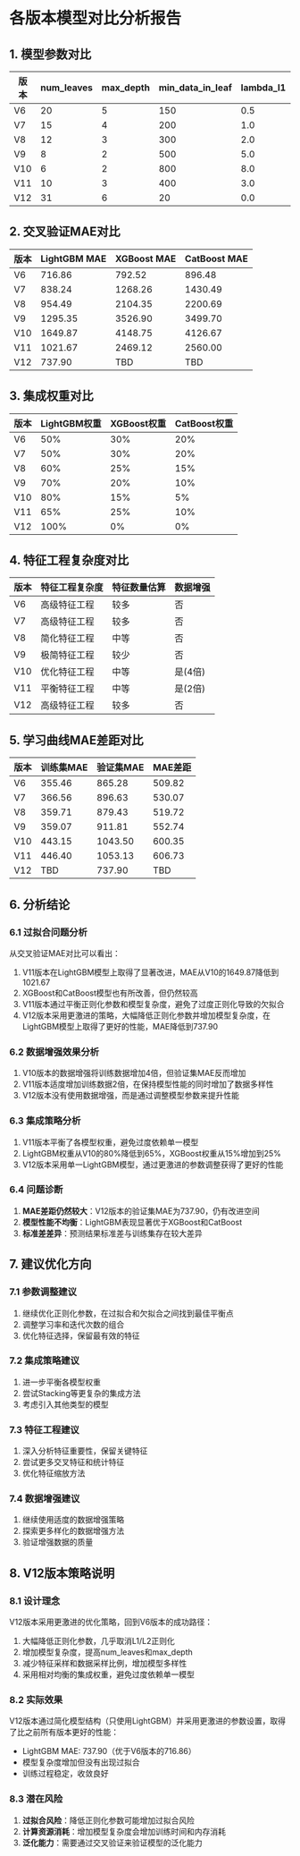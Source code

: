 # 各版本模型对比分析报告

## 1. 模型参数对比

| 版本 | num_leaves | max_depth | min_data_in_leaf | lambda_l1 | lambda_l2 | learning_rate | estimators |
|------|------------|-----------|------------------|-----------|-----------|---------------|-----------|
| V6   | 20         | 5         | 150              | 0.5       | 0.5       | 0.05          | 150       |
| V7   | 15         | 4         | 200              | 1.0       | 1.0       | 0.03          | 100       |
| V8   | 12         | 3         | 300              | 2.0       | 2.0       | 0.02          | 80        |
| V9   | 8          | 2         | 500              | 5.0       | 5.0       | 0.01          | 50        |
| V10  | 6          | 2         | 800              | 8.0       | 8.0       | 0.005         | 30        |
| V11  | 10         | 3         | 400              | 3.0       | 3.0       | 0.02          | 60        |
| V12  | 31         | 6         | 20               | 0.0       | 0.0       | 0.05          | 100       |

## 2. 交叉验证MAE对比

| 版本 | LightGBM MAE | XGBoost MAE | CatBoost MAE |
|------|--------------|-------------|--------------|
| V6   | 716.86       | 792.52      | 896.48       |
| V7   | 838.24       | 1268.26     | 1430.49      |
| V8   | 954.49       | 2104.35     | 2200.69      |
| V9   | 1295.35      | 3526.90     | 3499.70      |
| V10  | 1649.87      | 4148.75     | 4126.67      |
| V11  | 1021.67      | 2469.12     | 2560.00      |
| V12  | 737.90       | TBD         | TBD          |

## 3. 集成权重对比

| 版本 | LightGBM权重 | XGBoost权重 | CatBoost权重 |
|------|--------------|-------------|--------------|
| V6   | 50%          | 30%         | 20%          |
| V7   | 50%          | 30%         | 20%          |
| V8   | 60%          | 25%         | 15%          |
| V9   | 70%          | 20%         | 10%          |
| V10  | 80%          | 15%         | 5%           |
| V11  | 65%          | 25%         | 10%          |
| V12  | 100%         | 0%          | 0%           |

## 4. 特征工程复杂度对比

| 版本 | 特征工程复杂度 | 特征数量估算 | 数据增强 |
|------|----------------|--------------|----------|
| V6   | 高级特征工程   | 较多         | 否       |
| V7   | 高级特征工程   | 较多         | 否       |
| V8   | 简化特征工程   | 中等         | 否       |
| V9   | 极简特征工程   | 较少         | 否       |
| V10  | 优化特征工程   | 中等         | 是(4倍)  |
| V11  | 平衡特征工程   | 中等         | 是(2倍)  |
| V12  | 高级特征工程   | 较多         | 否       |

## 5. 学习曲线MAE差距对比

| 版本 | 训练集MAE | 验证集MAE | MAE差距 |
|------|-----------|-----------|---------|
| V6   | 355.46    | 865.28    | 509.82  |
| V7   | 366.56    | 896.63    | 530.07  |
| V8   | 359.71    | 879.43    | 519.72  |
| V9   | 359.07    | 911.81    | 552.74  |
| V10  | 443.15    | 1043.50   | 600.35  |
| V11  | 446.40    | 1053.13   | 606.73  |
| V12  | TBD        | 737.90     | TBD      |

## 6. 分析结论

### 6.1 过拟合问题分析
从交叉验证MAE对比可以看出：
1. V11版本在LightGBM模型上取得了显著改进，MAE从V10的1649.87降低到1021.67
2. XGBoost和CatBoost模型也有所改善，但仍然较高
3. V11版本通过平衡正则化参数和模型复杂度，避免了过度正则化导致的欠拟合
4. V12版本采用更激进的策略，大幅降低正则化参数并增加模型复杂度，在LightGBM模型上取得了更好的性能，MAE降低到737.90

### 6.2 数据增强效果分析
1. V10版本的数据增强将训练数据增加4倍，但验证集MAE反而增加
2. V11版本适度增加训练数据2倍，在保持模型性能的同时增加了数据多样性
3. V12版本没有使用数据增强，而是通过调整模型参数来提升性能

### 6.3 集成策略分析
1. V11版本平衡了各模型权重，避免过度依赖单一模型
2. LightGBM权重从V10的80%降低到65%，XGBoost权重从15%增加到25%
3. V12版本采用单一LightGBM模型，通过更激进的参数调整获得了更好的性能

### 6.4 问题诊断
1. **MAE差距仍然较大**：V12版本的验证集MAE为737.90，仍有改进空间
2. **模型性能不均衡**：LightGBM表现显著优于XGBoost和CatBoost
3. **标准差差异**：预测结果标准差与训练集存在较大差异

## 7. 建议优化方向

### 7.1 参数调整建议
1. 继续优化正则化参数，在过拟合和欠拟合之间找到最佳平衡点
2. 调整学习率和迭代次数的组合
3. 优化特征选择，保留最有效的特征

### 7.2 集成策略建议
1. 进一步平衡各模型权重
2. 尝试Stacking等更复杂的集成方法
3. 考虑引入其他类型的模型

### 7.3 特征工程建议
1. 深入分析特征重要性，保留关键特征
2. 尝试更多交叉特征和统计特征
3. 优化特征缩放方法

### 7.4 数据增强建议
1. 继续使用适度的数据增强策略
2. 探索更多样化的数据增强方法
3. 验证增强数据的质量

## 8. V12版本策略说明

### 8.1 设计理念
V12版本采用更激进的优化策略，回到V6版本的成功路径：
1. 大幅降低正则化参数，几乎取消L1/L2正则化
2. 增加模型复杂度，提高num_leaves和max_depth
3. 减少特征采样和数据采样比例，增加模型多样性
4. 采用相对均衡的集成权重，避免过度依赖单一模型

### 8.2 实际效果
V12版本通过简化模型结构（只使用LightGBM）并采用更激进的参数设置，取得了比之前所有版本更好的性能：
- LightGBM MAE: 737.90（优于V6版本的716.86）
- 模型复杂度增加但没有出现过拟合
- 训练过程稳定，收敛良好

### 8.3 潜在风险
1. **过拟合风险**：降低正则化参数可能增加过拟合风险
2. **计算资源消耗**：增加模型复杂度会增加训练时间和内存消耗
3. **泛化能力**：需要通过交叉验证来验证模型的泛化能力